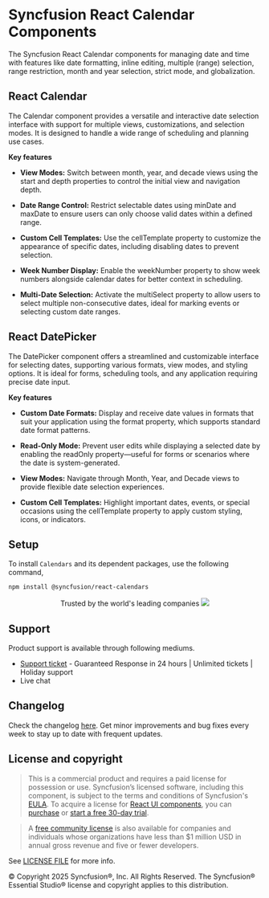 # Syncfusion React Calendar Components
 
The Syncfusion React Calendar components for managing date and time with features like date formatting, inline editing, multiple (range) selection, range restriction, month and year selection, strict mode, and globalization.
 
## React Calendar
 
The Calendar component provides a versatile and interactive date selection interface with support for multiple views, customizations, and selection modes. It is designed to handle a wide range of scheduling and planning use cases.
 
**Key features**
 
- **View Modes:** Switch between month, year, and decade views using the start and depth properties to control the initial view and navigation depth.
 
- **Date Range Control:**  Restrict selectable dates using minDate and maxDate to ensure users can only choose valid dates within a defined range.
 
- **Custom Cell Templates:** Use the cellTemplate property to customize the appearance of specific dates, including disabling dates to prevent selection.
 
- **Week Number Display:** Enable the weekNumber property to show week numbers alongside calendar dates for better context in scheduling.
 
- **Multi-Date Selection:** Activate the multiSelect property to allow users to select multiple non-consecutive dates, ideal for marking events or selecting custom date ranges.
 
## React DatePicker
 
The DatePicker component offers a streamlined and customizable interface for selecting dates, supporting various formats, view modes, and styling options. It is ideal for forms, scheduling tools, and any application requiring precise date input.
 
**Key features**
 
- **Custom Date Formats:** Display and receive date values in formats that suit your application using the format property, which supports standard date format patterns.
 
- **Read-Only Mode:** Prevent user edits while displaying a selected date by enabling the readOnly property—useful for forms or scenarios where the date is system-generated.
 
- **View Modes:** Navigate through Month, Year, and Decade views to provide flexible date selection experiences.
 
- **Custom Cell Templates:** Highlight important dates, events, or special occasions using the cellTemplate property to apply custom styling, icons, or indicators.
 
## Setup
 
To install `Calendars` and its dependent packages, use the following command,
 
```sh
npm install @syncfusion/react-calendars
```
 
<p align="center">
Trusted by the world's leading companies
  <a href="https://www.syncfusion.com/">
    <img src="https://raw.githubusercontent.com/SyncfusionExamples/nuget-img/master/syncfusion/syncfusion-trusted… alt="Syncfusion logo">
  </a>
</p>
 
## Support
 
Product support is available through following mediums.
 
* [Support ticket](https://support.syncfusion.com/support/tickets/create) - Guaranteed Response in 24 hours | Unlimited tickets | Holiday support
* Live chat
 
## Changelog
 
Check the changelog [here](https://github.com/syncfusion/react-ui-components/blob/master/components/calendars/CHANGELOG.md). Get minor improvements and bug fixes every week to stay up to date with frequent updates.
 
## License and copyright
 
> This is a commercial product and requires a paid license for possession or use. Syncfusion’s licensed software, including this component, is subject to the terms and conditions of Syncfusion's [EULA](https://www.syncfusion.com/eula/es/). To acquire a license for [React UI components](https://www.syncfusion.com/react-components), you can [purchase](https://www.syncfusion.com/sales/products) or [start a free 30-day trial](https://www.syncfusion.com/account/manage-trials/start-trials).
 
> A [free community license](https://www.syncfusion.com/products/communitylicense) is also available for companies and individuals whose organizations have less than $1 million USD in annual gross revenue and five or fewer developers.
 
See [LICENSE FILE](https://github.com/syncfusion/react-ui-components/blob/master/license?utm_source=npm&utm_campai…) for more info.
 
&copy; Copyright 2025 Syncfusion®, Inc. All Rights Reserved. The Syncfusion® Essential Studio® license and copyright applies to this distribution.
 